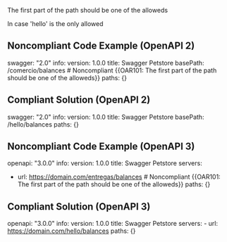 The first part of the path should be one of the alloweds

In case 'hello' is the only allowed

Noncompliant Code Example (OpenAPI 2)
-------------------------------------

swagger: "2.0"
info:
    version: 1.0.0
    title: Swagger Petstore
basePath: /comercio/balances # Noncompliant {{OAR101: The first part of the path should be one of the alloweds}}
paths: {}

Compliant Solution (OpenAPI 2)
-------------------------------------

swagger: "2.0"
info:
    version: 1.0.0
    title: Swagger Petstore
basePath: /hello/balances 
paths: {}

Noncompliant Code Example (OpenAPI 3)
-------------------------------------

openapi: "3.0.0"
info:
  version: 1.0.0
  title: Swagger Petstore
servers:
  - url: https://domain.com/entregas/balances # Noncompliant {{OAR101: The first part of the path should be one of the alloweds}}
paths: {}

Compliant Solution (OpenAPI 3)
-------------------------------------

openapi: "3.0.0"
info:
    version: 1.0.0
    title: Swagger Petstore
servers:
    - url: https://domain.com/hello/balances 
paths: {}